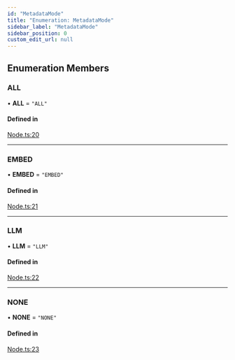 ```yaml
---
id: "MetadataMode"
title: "Enumeration: MetadataMode"
sidebar_label: "MetadataMode"
sidebar_position: 0
custom_edit_url: null
---
```


## Enumeration Members

### ALL

• **ALL** = ``"ALL"``

#### Defined in

[Node.ts:20](https://github.com/run-llama/LlamaIndexTS/blob/main/packages/core/src/Node.ts#L20)

___

### EMBED

• **EMBED** = ``"EMBED"``

#### Defined in

[Node.ts:21](https://github.com/run-llama/LlamaIndexTS/blob/main/packages/core/src/Node.ts#L21)

___

### LLM

• **LLM** = ``"LLM"``

#### Defined in

[Node.ts:22](https://github.com/run-llama/LlamaIndexTS/blob/main/packages/core/src/Node.ts#L22)

___

### NONE

• **NONE** = ``"NONE"``

#### Defined in

[Node.ts:23](https://github.com/run-llama/LlamaIndexTS/blob/main/packages/core/src/Node.ts#L23)
